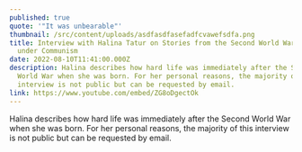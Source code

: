 ```yaml
---
published: true
quote: '"It was unbearable"'
thumbnail: /src/content/uploads/asdfasdfasefadfcvawefsdfa.png
title: Interview with Halina Tatur on Stories from the Second World War and Life
  under Communism
date: 2022-08-10T11:41:00.000Z
description: Halina describes how hard life was immediately after the Second
  World War when she was born. For her personal reasons, the majority of this
  interview is not public but can be requested by email.
link: https://www.youtube.com/embed/ZG8oDgectOk
---
```

Halina describes how hard life was immediately after the Second World War when she was born. For her personal reasons, the majority of this interview is not public but can be requested by email.
